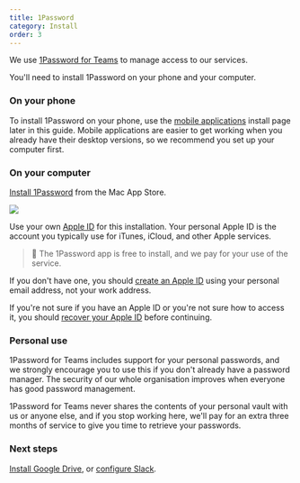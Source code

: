 ```yaml
---
title: 1Password
category: Install
order: 3
---
```


We use [1Password for Teams](https://1password.com/teams/) to manage access to our services.

You'll need to install 1Password on your phone and your computer.

### On your phone
To install 1Password on your phone, use the [mobile applications](../../1-install/mobile/) install page later in this guide. Mobile applications are easier to get working when you already have their desktop versions, so we recommend you set up your computer first.

### On your computer
[Install 1Password](https://itunes.apple.com/nz/app/1password-password-manager-and-secure-wallet/id443987910?mt=12) from the Mac App Store.

![](//placehold.it/800x600)

Use your own [Apple ID](https://support.apple.com/apple-id) for this installation. Your personal Apple ID is the account you typically use for iTunes, iCloud, and other Apple services.

> 🚩 The 1Password app is free to install, and we pay for your use of the service.

If you don't have one, you should [create an Apple ID](https://support.apple.com/en-us/HT203993) using your personal email address, not your work address.

If you're not sure if you have an Apple ID or you're not sure how to access it, you should [recover your Apple ID](https://support.apple.com/en-nz/HT201354) before continuing.

### Personal use
1Password for Teams includes support for your personal passwords, and we strongly encourage you to use this if you don't already have a password manager. The security of our whole organisation improves when everyone has good password management.

1Password for Teams never shares the contents of your personal vault with us or anyone else, and if you stop working here, we'll pay for an extra three months of service to give you time to retrieve your passwords.

### Next steps
[Install Google Drive](../../1-install/google-drive/), or [configure Slack](../../2-configure/1password/).